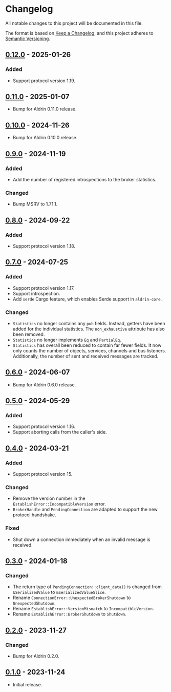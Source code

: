 # Changelog

All notable changes to this project will be documented in this file.

The format is based on [Keep a Changelog](https://keepachangelog.com/en/1.0.0/),
and this project adheres to [Semantic Versioning](https://semver.org/spec/v2.0.0.html).

## [0.12.0] - 2025-01-26

### Added

- Support protocol version 1.19.

## [0.11.0] - 2025-01-07

- Bump for Aldrin 0.11.0 release.

## [0.10.0] - 2024-11-26

- Bump for Aldrin 0.10.0 release.

## [0.9.0] - 2024-11-19

### Added

- Add the number of registered introspections to the broker statistics.

### Changed

- Bump MSRV to 1.71.1.

## [0.8.0] - 2024-09-22

### Added

- Support protocol version 1.18.

## [0.7.0] - 2024-07-25

### Added

- Support protocol version 1.17.
- Support introspection.
- Add `serde` Cargo feature, which enables Serde support in `aldrin-core`.

### Changed

- `Statistics` no longer contains any `pub` fields. Instead, getters have been added for the
  individual statistics. The `non_exhaustive` attribute has also been removed.
- `Statistics` no longer implements `Eq` and `PartialEq`.
- `Statistics` has overall been reduced to contain far fewer fields. It now only counts the number
  of objects, services, channels and bus listeners. Additionally, the number of sent and received
  messages are tracked.

## [0.6.0] - 2024-06-07

- Bump for Aldrin 0.6.0 release.

## [0.5.0] - 2024-05-29

### Added

- Support protocol version 1.16.
- Support aborting calls from the caller's side.

## [0.4.0] - 2024-03-21

### Added

- Support protocol version 15.

### Changed

- Remove the version number in the `EstablishError::IncompatibleVersion` error.
- `BrokerHandle` and `PendingConnection` are adapted to support the new protocol handshake.

### Fixed

- Shut down a connection immediately when an invalid message is received.

## [0.3.0] - 2024-01-18

### Changed

- The return type of `PendingConnection::client_data()` is changed from `&SerializedValue` to
  `&SerializedValueSlice`.
- Rename `ConnectionError::UnexpectedBrokerShutdown` to `UnexpectedShutdown`.
- Rename `EstablishError::VersionMismatch` to `IncompatibleVersion`.
- Rename `EstablishError::BrokerShutdown` to `Shutdown`.

## [0.2.0] - 2023-11-27

### Changed

- Bump for Aldrin 0.2.0.

## [0.1.0] - 2023-11-24

- Initial release.

[0.12.0]: https://github.com/dennis-hamester/aldrin/releases/tag/aldrin-broker-0.12.0
[0.11.0]: https://github.com/dennis-hamester/aldrin/releases/tag/aldrin-broker-0.11.0
[0.10.0]: https://github.com/dennis-hamester/aldrin/releases/tag/aldrin-broker-0.10.0
[0.9.0]: https://github.com/dennis-hamester/aldrin/releases/tag/aldrin-broker-0.9.0
[0.8.0]: https://github.com/dennis-hamester/aldrin/releases/tag/aldrin-broker-0.8.0
[0.7.0]: https://github.com/dennis-hamester/aldrin/releases/tag/aldrin-broker-0.7.0
[0.6.0]: https://github.com/dennis-hamester/aldrin/releases/tag/aldrin-broker-0.6.0
[0.5.0]: https://github.com/dennis-hamester/aldrin/releases/tag/aldrin-broker-0.5.0
[0.4.0]: https://github.com/dennis-hamester/aldrin/releases/tag/aldrin-broker-0.4.0
[0.3.0]: https://github.com/dennis-hamester/aldrin/releases/tag/aldrin-broker-0.3.0
[0.2.0]: https://github.com/dennis-hamester/aldrin/releases/tag/aldrin-broker-0.2.0
[0.1.0]: https://github.com/dennis-hamester/aldrin/releases/tag/aldrin-broker-0.1.0
